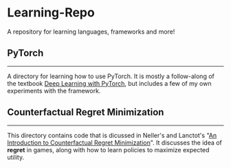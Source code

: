 # Learning-Repo
A repository for learning languages, frameworks and more!


## PyTorch
---
A directory for learning how to use PyTorch. It is mostly a follow-along of the textbook [Deep Learning with PyTorch](https://pytorch.org/assets/deep-learning/Deep-Learning-with-PyTorch.pdf), but includes a few of my own experiments with the framework. 
## Counterfactual Regret Minimization
---
This directory contains code that is dicussed in Neller's and Lanctot's "[An  Introduction to Counterfactual Regret Minimization](http://modelai.gettysburg.edu/2013/cfr/cfr.pdf)". 
It discusses the idea of **regret** in games, along with how to learn policies to maximize expected utility. 
